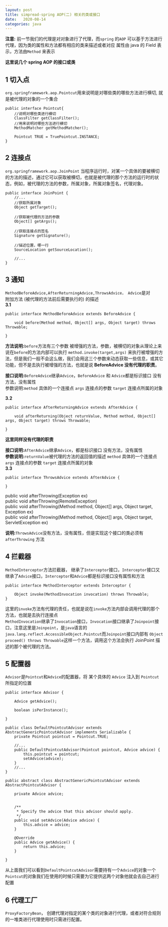 ```yaml
---
layout: post
title: simpread-spring AOP(二) 相关的类或接口
date:   2020-08-14
categories: java
---
```


**注意:** 前一节我们的代理是对对象进行了代理，而`spring` 的`AOP` 可以基于方法进行代理，因为类的属性和方法都有相应的类来描述或者对应 属性由 java 的 Field 表示，方法由`Method` 来表示

**这里说几个 spring AOP 的接口或类**

1 切入点
-----

`org.springframework.aop.Pointcut`用来说明是对哪些类的哪些方法进行横切, 就是被代理的对象的一个集合

```
public interface Pointcut{
    //说明对哪些类进行横切
    ClassFilter getClassFilter();
    //用来说明对哪些方法进行横切
    MethodMatcher getMethodMatcher();

    Pointcut TRUE = TruePointcut.INSTANCE;
}
```

2 连接点
-----

`org.springframework.aop.JoinPoint` 当程序运行时，对某一个具体的要被横切的方法的描述，通过它可以获取被横切，也就是被代理的那个方法的运行时的状态，例如，被代理的方法的参数，所属对象，所属对象签名，代理对象。

```
public interface JoinPoint {
    //...
    //获取所属对象    
    Object getTarget();

    //获取被代理的方法的参数
    Object[] getArgs();

    //获取连接点的签名
    Signature getSignature();

    //描述位置，哪一行
    SourceLocation getSourceLocation();

    //...
}
```

3 通知
----

`MethodBeforeAdvice,AfterReturningAdvice,ThrowsAdvice， Advice`是对  
附加方法 (被代理的方法前后需要执行的) 的描述  
**3.1**

```
public interface MethodBeforeAdvice extends BeforeAdvice {

    void before(Method method, Object[] args, Object target) throws Throwable;

}
```

**方法说明:**`before`方法有三个参数 被增强的方法，参数，被横切的对象从理论上来说在`before`的方法内部可以执行 `method.invoke(target,args)` 来执行被增强的方法，但是我们一般不会这么做，我们会用这三个参数来动态获取一些信息，或其它功能，但不是去执行被增强的方法，也就是说 **BeforeAdvice 没有代理的职责**。

**接口说明:**`BeforeAdvice`继承`Advice`，`BeforeAdvice` 和 `Advice`都是标识接口 没有方法，没有属性  
参数说明:`method` 具体的一个连接点 `args` 连接点的参数 `target` 连接点所属的对象

**3.2**

```
public interface AfterReturningAdvice extends AfterAdvice {

    void afterReturning(Object returnValue, Method method, Object[] args, Object target) throws Throwable;

}
```

**这里同样没有代理的职责**

**接口说明:**`AfterAdvice`继承`Advice`，都是标识接口 没有方法，没有属性  
**参数说明:**`returnValue`被代理的方法的返回值的描述 `method` 具体的一个连接点 `args` 连接点的参数 `target` 连接点所属的对象  
**3.3**

```
public interface ThrowsAdvice extends AfterAdvice {

}
```

public void afterThrowing(Exception ex)  
public void afterThrowing(RemoteException)  
public void afterThrowing(Method method, Object[] args, Object target, Exception ex)  
public void afterThrowing(Method method, Object[] args, Object target, ServletException ex)

**说明:**`ThrowsAdvice`没有方法，没有属性，但是实现这个接口的类必须有 `afterThrowing` 方法

4 拦截器
-----

`MethodInterceptor`方法拦截器， 继承了`Interceptor`接口，`Interceptor`接口又继承了`Advice`接口，`Interceptor`和`Advice`都是标识接口没有属性和方法

```
public interface MethodInterceptor extends Interceptor {
    
    Object invoke(MethodInvocation invocation) throws Throwable;
}
```

这里的`invoke`方法有代理的责任，也就是说在`invoke`方法内部会调用代理的那个方法，也就是去执行连接点  
`MethodInvocation`继承了`Invocation`接口，`Invocation`接口继承了`Joinpoint`接口，注意这里是`Joinpoint`，是`java`语言的`java.lang.reflect.AccessibleObject.Pointcut`而`Joinpoint`接口内部有 `Object proceed() throws Throwable`这样一个方法，调用这个方法会执行 JoinPoint 描述的那个被代理的方法。

5 配置器
-----

`Advisor`是`Pointcut`和`Advice`的配置器，将 某个具体的 `Advice` 注入到 `Pointcut`所指定的位置

```
public interface Advisor {

    Advice getAdvice();

    boolean isPerInstance();

}

public class DefaultPointcutAdvisor extends AbstractGenericPointcutAdvisor implements Serializable {
    private Pointcut pointcut = Pointcut.TRUE;

    //...
    public DefaultPointcutAdvisor(Pointcut pointcut, Advice advice) {
        this.pointcut = pointcut;
        setAdvice(advice);
    }
    //...
}

public abstract class AbstractGenericPointcutAdvisor extends AbstractPointcutAdvisor {

    private Advice advice;


    /**
     * Specify the advice that this advisor should apply.
     */
    public void setAdvice(Advice advice) {
        this.advice = advice;
    }

    @Override
    public Advice getAdvice() {
        return this.advice;
    }

}
```

从上面我们可以看到`DefaultPointcutAdvisor`需要持有一个`Advice`的对象一个`Pointcut`的对象我们在使用的时候只需要为它提供这两个对象他就会去自己进行配置

6 代理工厂
------

`ProxyFactoryBean`， 创建代理对指定的某个类的对象进行代理，或者对符合规则的一堆类进行代理使用时只需进行配置。